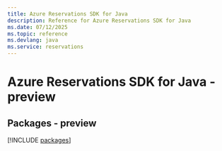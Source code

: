 ```yaml
---
title: Azure Reservations SDK for Java
description: Reference for Azure Reservations SDK for Java
ms.date: 07/12/2025
ms.topic: reference
ms.devlang: java
ms.service: reservations
---
```

# Azure Reservations SDK for Java - preview
## Packages - preview
[!INCLUDE [packages](reservations-index.md)]